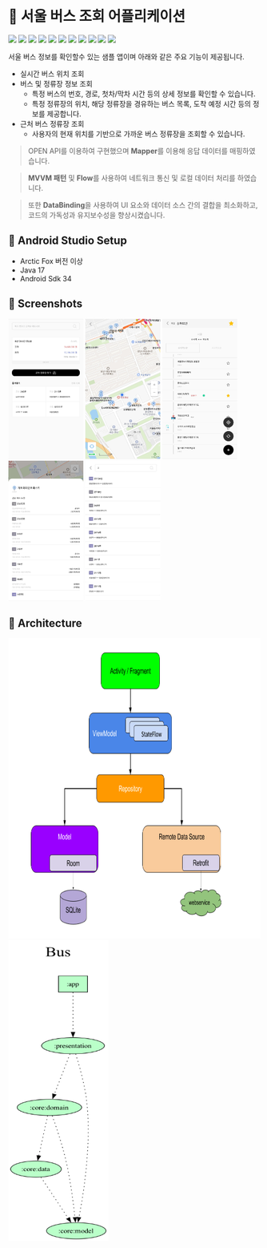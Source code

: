 # 🚌 서울 버스 조회 어플리케이션
<p style="text-align: left;">
<img src="https://img.shields.io/badge/AndroidStudio-3DDC84?style=flat-square&logo=AndroidStudio&logoColor=white"/>
<img src="https://img.shields.io/badge/Kotlin-7F52FF?style=flat-square&logo=kotlin&logoColor=white"/>
<img src="https://img.shields.io/badge/Jetpack-4285F4?style=flat-square&logo=android&logoColor=white"/>
<img src="https://img.shields.io/badge/Hilt-EE0000"/>
<img src="https://img.shields.io/badge/Coroutine-8A2BE2"/>
<img src="https://img.shields.io/badge/Flow-017CEE"/>
<img src="https://img.shields.io/badge/Retrofit2-CC0000"/>
<img src="https://img.shields.io/badge/Room-0F9D58"/>
<img src="https://img.shields.io/badge/MVVM-50162D"/>
<img src="https://img.shields.io/badge/Glide-8A2BE2"/>
<img src="https://img.shields.io/badge/DataBinding-3DDC84"/>
</p>

서울 버스 정보를 확인할수 있는 샘플 앱이며 아래와 같은 주요 기능이 제공됩니다.

- 실시간 버스 위치 조회
- 버스 및 정류장 정보 조회
   - 특정 버스의 번호, 경로, 첫차/막차 시간 등의 상세 정보를 확인할 수 있습니다.
   - 특정 정류장의 위치, 해당 정류장을 경유하는 버스 목록, 도착 예정 시간 등의 정보를 제공합니다.
- 근처 버스 정류장 조회
  -  사용자의 현재 위치를 기반으로 가까운 버스 정류장을 조회할 수 있습니다.

> OPEN API를 이용하여 구현했으며 **Mapper**를 이용해 응답 데이터를 매핑하였습니다.

> **MVVM 패턴** 및 **Flow**를 사용하여 네트워크 통신 및 로컬 데이터 처리를 하였습니다.

> 또한 **DataBinding**을 사용하여 UI 요소와 데이터 소스 간의 결합을 최소화하고, 코드의 가독성과 유지보수성을 향상시켰습니다.

## 🎈 Android Studio Setup

- Arctic Fox 버전 이상
- Java 17
- Android Sdk 34

## 📱 Screenshots

<img src="https://github.com/oxen6297/Bus/blob/master/screenshots/home.jpg"  width="150" height="280"/> <img src="https://github.com/oxen6297/Bus/blob/master/screenshots/map.jpg"  width="150" height="280"/> <img src="https://github.com/oxen6297/Bus/blob/master/screenshots/detail.jpg"  width="150" height="280"/> <img src="https://github.com/oxen6297/Bus/blob/master/screenshots/station.jpg"  width="150" height="280"/> <img src="https://github.com/oxen6297/Bus/blob/master/screenshots/search.jpg"  width="150" height="280"/>
  
## 🏢 Architecture

<img src="https://github.com/oxen6297/Bus/blob/master/screenshots/mvvm.png"  width="600" height="600"/> <img src="https://github.com/oxen6297/Bus/blob/master/screenshots/graph.png"  width="200" height="600"/>
